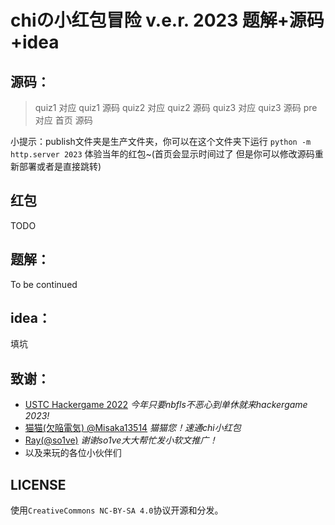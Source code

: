 # chiの小红包冒险 v.e.r. 2023 题解+源码+idea

## 源码：

> quiz1 对应 quiz1 源码
> quiz2 对应 quiz2 源码
> quiz3 对应 quiz3 源码
> pre 对应 首页 源码

小提示：publish文件夹是生产文件夹，你可以在这个文件夹下运行 `python -m http.server 2023` 体验当年的红包~(首页会显示时间过了 但是你可以修改源码重新部署或者是直接跳转)

## 红包

TODO

## 题解：

To be continued

## idea：

填坑

## 致谢：

 - [USTC Hackergame 2022](https://hack.lug.ustc.edu.cn/) *今年只要nbfls不恶心到单休就来hackergame 2023!*
 - [猫猫(欠陥電気) @Misaka13514](https//blog.atri.tk/) *猫猫您！速通chi小红包*
 - [Ray(@so1ve)](https://blog.mk1.io/) *谢谢so1ve大大帮忙发小软文推广！*
 - 以及来玩的各位小伙伴们

## LICENSE

使用`CreativeCommons NC-BY-SA 4.0`协议开源和分发。
